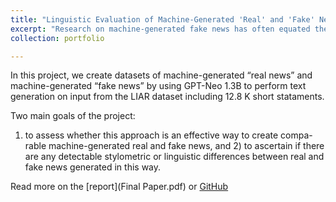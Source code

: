 ```yaml
---
title: "Linguistic Evaluation of Machine-Generated 'Real' and 'Fake' News"
excerpt: "Research on machine-generated fake news has often equated these two qualities, treating the task of identifying “machine-generated” news as equivalent to the task of identifying “fake news.” In this project, we create datasets of machine-generated “real news” and machine- generated “fake news” by using GPT-Neo 1.3B to perform text generation on input from the LIAR dataset including 12.8 K short stataments. Two main goals of the project: 1) to assess whether this approach is an effective way to create compa- rable machine-generated real and fake news, and 2) to ascertain if there are any detectable stylometric or linguistic differences between real and fake news generated in this way."
collection: portfolio

---
```


In this project, we create datasets of machine-generated “real news” and machine-generated “fake news” by using GPT-Neo 1.3B to perform text generation on input from the LIAR dataset including 12.8 K short stataments. 

Two main goals of the project: 

1) to assess whether this approach is an effective way to create compa- rable machine-generated real and fake news, and 2) to ascertain if there are any detectable stylometric or linguistic differences between real and fake news generated in this way.

Read more on the [report](Final Paper.pdf) or [GitHub](https://github.com/azizamirsaidova/fake-news-detection)